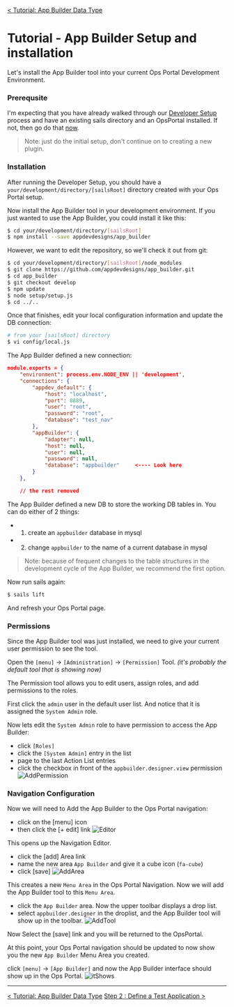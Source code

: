 [< Tutorial: App Builder Data Type](tutorial.md)
# Tutorial - App Builder Setup and installation
Let's install the App Builder tool into your current Ops Portal Development Environment.

### Prerequsite
I'm expecting that you have already walked through our [Developer Setup](../../develop/develop_setup.md) process and have an existing sails directory and an OpsPortal installed.  If not, then go do that [now](../../develop/develop_setup.md).
>Note: just do the initial setup, don't continue on to creating a new plugin.


### Installation

After running the Developer Setup, you should have a `your/development/directory/[sailsRoot]` directory created with your Ops Portal setup.

Now install the App Builder tool in your development environment.  If you just wanted to use the App Builder, you could install it like this:
```sh
$ cd your/development/directory/[sailsRoot]
$ npm install --save appdevdesigns/app_builder
```

However, we want to edit the repository, so we'll check it out from git:
```sh
$ cd your/development/directory/[sailsRoot]/node_modules
$ git clone https://github.com/appdevdesigns/app_builder.git
$ cd app_builder
$ git checkout develop
$ npm update
$ node setup/setup.js
$ cd ../..
```

Once that finishes, edit your local configuration information and update the DB connection:
```sh
# from your [sailsRoot] directory
$ vi config/local.js
```

The App Builder defined a new connection:
```json
module.exports = {
    "environment": process.env.NODE_ENV || 'development',
    "connections": {
        "appdev_default": {
            "host": "localhost",
            "port": 8889,
            "user": "root",
            "password": "root",
            "database": "test_nav"
        },
        "appBuilder": {
            "adapter": null,
            "host": null,
            "user": null,
            "password": null,
            "database": "appbuilder"     <---- Look here
        }
    },

    // the rest removed
```

The App Builder defined a new DB to store the working DB tables in.  You can do either of 2 things:

+ 1) create an `appbuilder` database in mysql 
+ 2) change `appbuilder` to the name of a current database in mysql

>Note: because of frequent changes to the table structures in the development cycle of the App Builder, we recommend the first option.


Now run sails again:
```sh
$ sails lift
```

And refresh your Ops Portal page.  



### Permissions
Since the App Builder tool was just installed, we need to give your current user permission to see the tool.

Open the `[menu]` -> `[Administration]` -> `[Permission]`  Tool.
_(it's probably the default tool that is showing now)_

The Permission tool allows you to edit users, assign roles, and add permissions to the roles.

First click the `admin` user in the default user list.  And notice that it is assigned the `System Admin` role.

Now lets edit the `System Admin` role to have permission to access the App Builder:

+ click `[Roles]`
+ click the `[System Admin]` entry in the list
+ page to the last Action List entries
+ click the checkbox in front of the `appbuilder.designer.view` permission
![AddPermission](images/step1_addPermission.png "Add Permission")




### Navigation Configuration

Now we will need to Add the App Builder to the Ops Portal navigation:

+ click on the [menu] icon
+ then click the [+ edit] link
![Editor](images/step1_navEditorOpen.png "Nav Editor Open")

This opens up the Navigation Editor.

+ click the [add] Area link
+ name the new area `App Builder` and give it a cube icon (`fa-cube`)
+ click [save]
![AddArea](images/step1_addArea.png "Add Area")

This creates a new `Menu Area` in the Ops Portal Navigation.  Now we will add the App Builder tool to this `Menu Area`.

+ click the `App Builder` area.  Now the upper toolbar displays a drop list.
+ select `appbuilder.designer` in the droplist, and the App Builder tool will show up in the toolbar.
![AddTool](images/step1_addTool.png "Add Tool")

Now Select the [save] link and you will be returned to the OpsPortal.


At this point, your Ops Portal navigation should be updated to now show you the new `App Builder` Menu Area you created.

click `[menu]` -> `[App Builder]`  and now the App Builder interface should show up in the Ops Portal.
![itShows](images/step1_itShows.png "App Builder")

---
[< Tutorial: App Builder Data Type](tutorial.md)
[Step 2 : Define a Test Application >](tutorial_step2.md) 